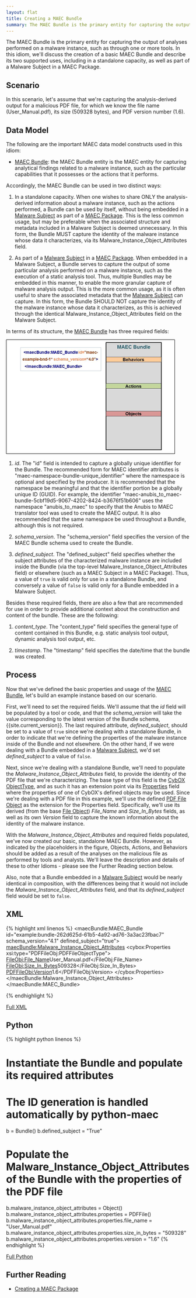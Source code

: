 ```yaml
---
layout: flat
title: Creating a MAEC Bundle
summary: The MAEC Bundle is the primary entity for capturing the output of analyses performed on a malware instance, such as through one or more tools. In this idiom, we'll discuss the creation of a basic MAEC Bundle and describe its two supported uses, including in a standalone capacity, as well as part of a Malware Subject in a MAEC Package.
---
```


The MAEC Bundle is the primary entity for capturing the output of analyses performed on a malware instance, such as through one or more tools. In this idiom, we'll discuss the creation of a basic MAEC Bundle and describe its two supported uses, including in a standalone capacity, as well as part of a Malware Subject in a MAEC Package.

## Scenario

In this scenario, let's assume that we're capturing the analysis-derived output for a malicious PDF file, for which we know the file name (User_Manual.pdf), its size (509328 bytes), and PDF version number (1.6). 

## Data Model

The following are the important MAEC data model constructs used in this idiom:

* [MAEC Bundle](/data-model/{{site.current_version}}/maecBundle/BundleType): the MAEC Bundle entity is the MAEC entity for capturing analytical findings related to a malware instance, such as the particular capabilities that it possesses or the actions that it performs. 

Accordingly, the MAEC Bundle can be used in two distinct ways:

1.	In a standalone capacity. When one wishes to share ONLY the analysis-derived information about a malware instance, such as the actions performed, a Bundle can be used by itself, without being embedded in a [Malware Subject](/data-model/{{site.current_version}}/maecPackage/MalwareSubjectType) as part of a [MAEC Package](/data-model/{{site.current_version}}/maecPackage/PackageType). This is the less common usage, but may be preferable when the associated structure and metadata included in a Malware Subject is deemed unnecessary. In this form, the Bundle MUST capture the identity of the malware instance whose data it characterizes, via its Malware_Instance_Object_Attributes field.

2.	As part of a [Malware Subject](/data-model/{{site.current_version}}/maecPackage/MalwareSubjectType) in a [MAEC Package](/data-model/{{site.current_version}}/maecPackage/PackageType). When embedded in a Malware Subject, a Bundle serves to capture the output of some particular analysis performed on a malware instance, such as the execution of a static analysis tool. Thus, multiple Bundles may be embedded in this manner, to enable the more granular capture of malware analysis output. This is the more common usage, as it is often useful to share the associated metadata that the [Malware Subject](/data-model/{{site.current_version}}/maecPackage/MalwareSubjectType) can capture. In this form, the Bundle SHOULD NOT capture the identity of the malware instance whose data it characterizes, as this is achieved through the identical Malware_Instance_Object_Attributes field on the Malware Subject.

In terms of its structure, the [MAEC Bundle](/data-model/{{site.current_version}}/maecBundle/BundleType) has three required fields:

<img src="maec_bundle.png" alt="Empty MAEC Bundle" class="aside-text"/>

1.  *id*. The "id" field is intended to capture a globally unique identifier for the Bundle. The recommended form for MAEC identifier attributes is "maec-namespace-bundle-unique_identifier" where the namespace is optional and specified by the producer.  It is recommended that the namespace be meaningful and that the identifier portion be a globally unique ID (GUID).  For example, the identifier "maec-anubis_to_maec-bundle-5cbf19d5-9067-4202-8424-b3676f51b606" uses the namespace "anubis_to_maec" to specify that the Anubis to MAEC translator tool  was used to create the MAEC output.  It is also recommended that the same namespace be used throughout a Bundle, although this is not required. 

2.	*schema_version*.  The "schema_version" field specifies the version of the MAEC Bundle schema used to create the Bundle. 

3.	*defined_subject*.  The "defined_subject" field specifies whether the subject attributes of the characterized malware instance are included inside the Bundle (via the top-level Malware_Instance_Object_Attributes field) or elsewhere (such as a MAEC Subject in a MAEC Package). Thus, a value of `true` is valid only for use in a standalone Bundle, and conversely a value of `false` is valid only for a Bundle embedded in a Malware Subject. 

Besides these required fields, there are also a few that are recommended for use in order to provide additional context about the construction and content of the bundle. These are the following:

1.	*content_type*.  The "content_type" field specifies the general type of content contained in this Bundle, e.g. static analysis tool output, dynamic analysis tool output, etc. 

2.	*timestamp*.  The "timestamp" field specifies the date/time that the bundle was created.

## Process
Now that we've defined the basic properties and usage of the [MAEC Bundle](/data-model/{{site.current_version}}/maecBundle/BundleType), let's build an example instance based on our scenario.

First, we'll need to set the required fields. We'll assume that the *id* field will be populated by a tool or code, and that the *schema_version* will take the value corresponding to the latest version of the Bundle schema, {{site.current_version}}. The last required attribute, *defined_subject*, should be set to a value of `true` since we're dealing with a standalone Bundle, in order to indicate that we're defining the properties of the malware instance inside of the Bundle and not elsewhere. On the other hand, if we were dealing with a Bundle embedded in a [Malware Subject](/data-model/{{site.current_version}}/maecPackage/MalwareSubjectType), we'd set *defined_subject* to a value of `false`. 

Next, since we're dealing with a standalone Bundle, we'll need to populate the *Malware_Instance_Object_Attributes* field, to provide the identity of the PDF file that we're characterizing. The base type of this field is the [CybOX ObjectType](/data-model/{{site.current_version}}/cybox/ObjectType), and as such it has an extension point via its [Properties](/data-model/{{site.current_version}}/cyboxCommon/ObjectPropertiesType) field where the properties of one of CybOX's defined objects may be used. Since we're dealing with a PDF file in this example, we'll use the defined [PDF File Object](/data-model/{{site.current_version}}/PDFFileObj/PDFFileObjectType) as the extension for the Properties field. Specifically, we'll use its derived (from the base [File Object](/data-model/{{site.current_version}}/FileObj/FileObjectType)) *File_Name* and *Size_In_Bytes* fields, as well as its own  *Version* field to capture the known information about the identity of the malware instance.

With the *Malware_Instance_Object_Attributes* and required fields populated, we've now created our basic, standalone MAEC Bundle. However, as indicated by the placeholders in the figure, Objects, Actions, and Behaviors should be added as a result of the analyses on the malicious file as performed by tools and analysts. We'll leave the description and details of these to other Idioms - please see the Further Reading section below. 

Also, note that a Bundle embedded in a [Malware Subject](/data-model/{{site.current_version}}/maecPackage/MalwareSubjectType) would be nearly identical in composition, with the differences being that it would not include the *Malware_Instance_Object_Attributes* field, and that its *defined_subject* field would be set to `false`.

## XML

{% highlight xml linenos %}
<maecBundle:MAEC_Bundle id="example:bundle-262d625d-61b5-4a92-ad76-3a3ac23fbac7" schema_version="4.1" defined_subject="true">
  <maecBundle:Malware_Instance_Object_Attributes>
   <cybox:Properties xsi:type="PDFFileObj:PDFFileObjectType">
    <FileObj:File_Name>User_Manual.pdf</FileObj:File_Name>
    <FileObj:Size_In_Bytes>509328</FileObj:Size_In_Bytes>
    <PDFFileObj:Version>1.6</PDFFileObj:Version>
   </cybox:Properties>
  </maecBundle:Malware_Instance_Object_Attributes>
</maecBundle:MAEC_Bundle>

{% endhighlight %}

[Full XML](maec_basic_bundle.xml)

## Python

{% highlight python linenos %}
# Instantiate the Bundle and populate its required attributes
# The ID generation is handled automatically by python-maec
b = Bundle()
b.defined_subject = "True"

# Populate the Malware_Instance_Object_Attributes of the Bundle with the properties of the PDF file
b.malware_instance_object_attributes = Object()
b.malware_instance_object_attributes.properties = PDFFile()
b.malware_instance_object_attributes.properties.file_name = "User_Manual.pdf"
b.malware_instance_object_attributes.properties.size_in_bytes = "509328"
b.malware_instance_object_attributes.properties.version = "1.6"
{% endhighlight %}

[Full Python](maec_basic_bundle.py)

## Further Reading
* [Creating a MAEC Package](../package_creation)
